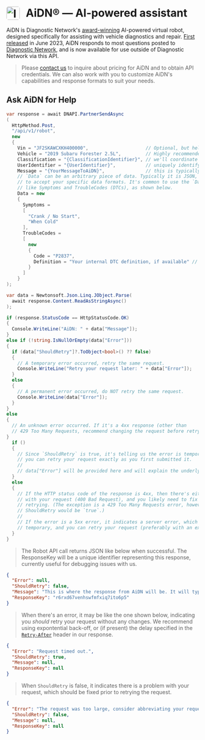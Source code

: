 # <img src="https://d3tl0hgcgcslkv.cloudfront.net/img/robot-avatars/aidn.jpg" width="35" height="35" alt="Image" style="float: left; margin-right: 1rem; border-radius: 5px"> AiDN&reg; — AI-powered assistant

AiDN is Diagnostic Network's [award-winning](https://www.prnewswire.com/news-releases/diagnostic-network-receives-prestigious-motor-top-20-tool-award-for-2023-301931391.html) AI-powered virtual robot, designed specifically for assisting with vehicle diagnostics and repair. [First released](https://diag.net/msg/m3h0hjpu4jbpmh197p5f6jv3rj) in June 2023, AiDN responds to most questions posted to [Diagnostic Network](https://diag.net), and is now available for use outside of Diagnostic Network via this API.

> Please [contact us](https://diag.net/contact) to inquire about pricing for AiDN and to obtain API credentials. We can also work with you to customize AiDN's capabilities and response formats to suit your needs.


## Ask AiDN for Help

```csharp
var response = await DNAPI.PartnerSendAsync
(
  HttpMethod.Post,
  "/api/v1/robot",
  new 
  {
    Vin = "JF2SKAWCXKH400000",                     // Optional, but helpful
    Vehicle = "2019 Subaru Forester 2.5L",         // Highly recommended, in case VIN decoding fails
    Classification = "{ClassificationIdentifier}", // we'll coordinate with you on this value
    UserIdentifier = "{UserIdentifier}",           // uniquely identify the customer/employee/user
    Message = "{YourMessageToAiDN}",               // this is typically a user-supplied question
    // `Data` can be an arbitrary piece of data. Typically it is JSON, though we can work with you
    // to accept your specific data formats. It's common to use the `Data` field to pass things 
    // like Symptoms and TroubleCodes (DTCs), as shown below.
    Data = new
    {
      Symptoms = 
      [
        "Crank / No Start",
        "When Cold"
      ],
      TroubleCodes = 
      [
        new 
        {
          Code = "P2837",
          Definition = "Your internal DTC definition, if available" // optional, but helpful
        }
      ]
    }
);

var data = Newtonsoft.Json.Linq.JObject.Parse(
  await response.Content.ReadAsStringAsync()
);

if (response.StatusCode == HttpStatusCode.OK)
{
  Console.WriteLine("AiDN: " + data["Message"]);
}
else if (!string.IsNullOrEmpty(data["Error"])) 
{
  if (data["ShouldRetry"]?.ToObject<bool>() ?? false)
  {
    // A temporary error occurred, retry the same request.
    Console.WriteLine("Retry your request later: " + data["Error"]);
  }
  else
  {
    // A permanent error occurred, do NOT retry the same request.
    Console.WriteLine(data["Error"]);
  }
}
else
{
  // An unknown error occurred. If it's a 4xx response (other than 
  // 429 Too Many Requests, recommend changing the request before retrying).
}
  if ()
  {
    // Since `ShouldRetry` is true, it's telling us the error is temporary, and
    // you can retry your request exactly as you first submitted it. 
    //
    // data["Error"] will be provided here and will explain the underlying problem.
  }
  else
  {
    // If the HTTP status code of the response is 4xx, then there's either a problem
    // with your request (400 Bad Request), and you likely need to fix something before
    // retrying. (The exception is a 429 Too Many Requests error, however in that case
    // ShouldRetry would be `true`.)
    //
    // If the error is a 5xx error, it indicates a server error, which should be 
    // temporary, and you can retry your request (preferably with an exponential back-off).
  }
}
```
> The Robot API call returns JSON like below when successful. The ResponseKey will be a 
> unique identifier representing this response, currently useful for debugging issues with us.

```json
{
  "Error": null,
  "ShouldRetry": false,
  "Message": "This is where the response from AiDN will be. It will typically be formatted using Markdown (e.g. **bold**, _italics_, etc.). However, we can work with you to return the response in a different format if desired.",
  "ResponseKey": "r6rxd67venhswfmfxiq7ito6p5"
}
```

> When there's an error, it may be like the one shown below, indicating you _should_ retry
> your request without any changes. We recommend using expontential back-off, or (if present) 
> the delay specified in the [`Retry-After`](https://developer.mozilla.org/en-US/docs/Web/HTTP/Headers/Retry-After) header in our response.

```json
{
  "Error": "Request timed out.",
  "ShouldRetry": true,
  "Message": null,
  "ResponseKey": null
}
```

> When `ShouldRetry` is false, it indicates there is a problem with your request, which should
> be fixed prior to retrying the request. 

```json
{
  "Error": "The request was too large, consider abbreviating your request.",
  "ShouldRetry": false,
  "Message": null,
  "ResponseKey": null
}
```
